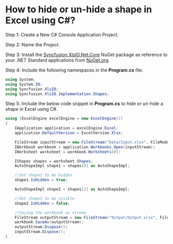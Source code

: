 # How to hide or un-hide a shape in Excel using C#?

Step 1: Create a New C# Console Application Project.

Step 2: Name the Project.

Step 3: Install the [Syncfusion.XlsIO.Net.Core](https://www.nuget.org/packages/Syncfusion.XlsIO.Net.Core) NuGet package as reference to your .NET Standard applications from [NuGet.org](https://www.nuget.org).

Step 4: Include the following namespaces in the **Program.cs** file.

```csharp
using System;
using System.IO;
using Syncfusion.XlsIO;
using Syncfusion.XlsIO.Implementation.Shapes;
```

Step 5: Include the below code snippet in **Program.cs** to hide or un-hide a shape in Excel using C#.
```csharp
using (ExcelEngine excelEngine = new ExcelEngine())
{
    IApplication application = excelEngine.Excel;
    application.DefaultVersion = ExcelVersion.Xlsx;

    FileStream inputStream = new FileStream("Data/Input.xlsx", FileMode.Open, FileAccess.Read);
    IWorkbook workbook = application.Workbooks.Open(inputStream);
    IWorksheet worksheet = workbook.Worksheets[0];

    IShapes shapes = worksheet.Shapes;
    AutoShapeImpl shape1 = shapes[0] as AutoShapeImpl;

    //Set shape1 to be hidden
    shape1.IsHidden = true;

    AutoShapeImpl shape2 = shapes[1] as AutoShapeImpl;

    //Set shape2 to be visible
    shape2.IsHidden = false;

    //Saving the workbook as stream
    FileStream outputStream = new FileStream("Output/Output.xlsx", FileMode.Create, FileAccess.Write);
    workbook.SaveAs(outputStream);
    outputStream.Dispose();
    inputStream.Dispose();
}
```